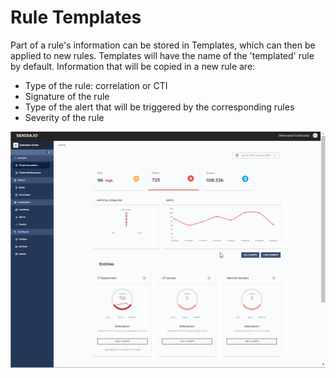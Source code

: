 # Rule Templates

Part of a rule's information can be stored in Templates, which can then be applied to new rules.
Templates will have the name of the 'templated' rule by default.
Information that will be copied in a new rule are:

- Type of the rule: correlation or CTI
- Signature of the rule
- Type of the alert that will be triggered by the corresponding rules
- Severity of the rule

![Rule Templates](../assets/operation_center/rule_templates.gif)
